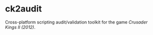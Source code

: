 # ck2audit
Cross-platform scripting audit/validation toolkit for the game *Crusader Kings II (2012)*.
